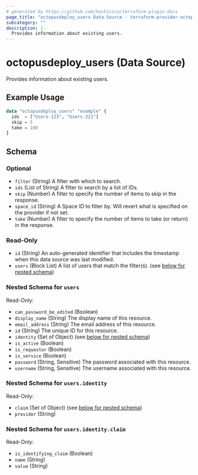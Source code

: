 ```yaml
---
# generated by https://github.com/hashicorp/terraform-plugin-docs
page_title: "octopusdeploy_users Data Source - terraform-provider-octopusdeploy"
subcategory: ""
description: |-
  Provides information about existing users.
---
```


# octopusdeploy_users (Data Source)

Provides information about existing users.

## Example Usage

```terraform
data "octopusdeploy_users" "example" {
  ids  = ["Users-123", "Users-321"]
  skip = 5
  take = 100
}
```

<!-- schema generated by tfplugindocs -->
## Schema

### Optional

- `filter` (String) A filter with which to search.
- `ids` (List of String) A filter to search by a list of IDs.
- `skip` (Number) A filter to specify the number of items to skip in the response.
- `space_id` (String) A Space ID to filter by. Will revert what is specified on the provider if not set.
- `take` (Number) A filter to specify the number of items to take (or return) in the response.

### Read-Only

- `id` (String) An auto-generated identifier that includes the timestamp when this data source was last modified.
- `users` (Block List) A list of users that match the filter(s). (see [below for nested schema](#nestedblock--users))

<a id="nestedblock--users"></a>
### Nested Schema for `users`

Read-Only:

- `can_password_be_edited` (Boolean)
- `display_name` (String) The display name of this resource.
- `email_address` (String) The email address of this resource.
- `id` (String) The unique ID for this resource.
- `identity` (Set of Object) (see [below for nested schema](#nestedatt--users--identity))
- `is_active` (Boolean)
- `is_requestor` (Boolean)
- `is_service` (Boolean)
- `password` (String, Sensitive) The password associated with this resource.
- `username` (String, Sensitive) The username associated with this resource.

<a id="nestedatt--users--identity"></a>
### Nested Schema for `users.identity`

Read-Only:

- `claim` (Set of Object) (see [below for nested schema](#nestedobjatt--users--identity--claim))
- `provider` (String)

<a id="nestedobjatt--users--identity--claim"></a>
### Nested Schema for `users.identity.claim`

Read-Only:

- `is_identifying_claim` (Boolean)
- `name` (String)
- `value` (String)


